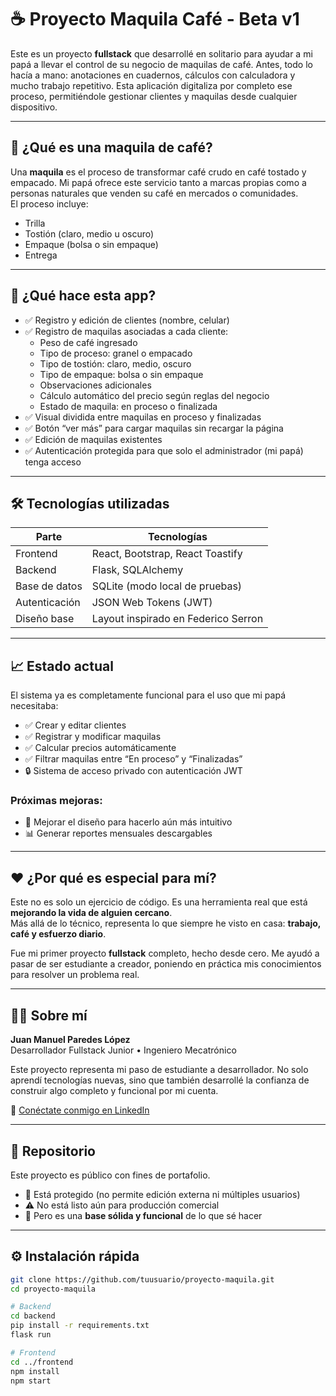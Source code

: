 # ☕ Proyecto Maquila Café - Beta v1

Este es un proyecto **fullstack** que desarrollé en solitario para ayudar a mi papá a llevar el control de su negocio de maquilas de café. Antes, todo lo hacía a mano: anotaciones en cuadernos, cálculos con calculadora y mucho trabajo repetitivo. Esta aplicación digitaliza por completo ese proceso, permitiéndole gestionar clientes y maquilas desde cualquier dispositivo.

---

## 📌 ¿Qué es una maquila de café?

Una **maquila** es el proceso de transformar café crudo en café tostado y empacado. Mi papá ofrece este servicio tanto a marcas propias como a personas naturales que venden su café en mercados o comunidades.  
El proceso incluye:

- Trilla  
- Tostión (claro, medio u oscuro)  
- Empaque (bolsa o sin empaque)  
- Entrega  

---

## 🚀 ¿Qué hace esta app?

- ✅ Registro y edición de clientes (nombre, celular)
- ✅ Registro de maquilas asociadas a cada cliente:
  - Peso de café ingresado
  - Tipo de proceso: granel o empacado
  - Tipo de tostión: claro, medio, oscuro
  - Tipo de empaque: bolsa o sin empaque
  - Observaciones adicionales
  - Cálculo automático del precio según reglas del negocio
  - Estado de maquila: en proceso o finalizada
- ✅ Visual dividida entre maquilas en proceso y finalizadas
- ✅ Botón “ver más” para cargar maquilas sin recargar la página
- ✅ Edición de maquilas existentes
- ✅ Autenticación protegida para que solo el administrador (mi papá) tenga acceso

---

## 🛠️ Tecnologías utilizadas

| Parte       | Tecnologías                             |
|-------------|------------------------------------------|
| Frontend    | React, Bootstrap, React Toastify         |
| Backend     | Flask, SQLAlchemy                        |
| Base de datos | SQLite (modo local de pruebas)         |
| Autenticación | JSON Web Tokens (JWT)                  |
| Diseño base | Layout inspirado en Federico Serron      |

---

## 📈 Estado actual

El sistema ya es completamente funcional para el uso que mi papá necesitaba:

- ✅ Crear y editar clientes
- ✅ Registrar y modificar maquilas
- ✅ Calcular precios automáticamente
- ✅ Filtrar maquilas entre “En proceso” y “Finalizadas”
- 🔒 Sistema de acceso privado con autenticación JWT

### Próximas mejoras:
- 🎨 Mejorar el diseño para hacerlo aún más intuitivo  
- 📊 Generar reportes mensuales descargables  

---

## ❤️ ¿Por qué es especial para mí?

Este no es solo un ejercicio de código. Es una herramienta real que está **mejorando la vida de alguien cercano**.  
Más allá de lo técnico, representa lo que siempre he visto en casa: **trabajo, café y esfuerzo diario**.

Fue mi primer proyecto **fullstack** completo, hecho desde cero. Me ayudó a pasar de ser estudiante a creador, poniendo en práctica mis conocimientos para resolver un problema real.

---

## 👨‍💻 Sobre mí

**Juan Manuel Paredes López**  
Desarrollador Fullstack Junior • Ingeniero Mecatrónico  

Este proyecto representa mi paso de estudiante a desarrollador. No solo aprendí tecnologías nuevas, sino que también desarrollé la confianza de construir algo completo y funcional por mi cuenta.

📎 [Conéctate conmigo en LinkedIn](https://www.linkedin.com/in/juan-manuel-paredes-lopez-b7621224b)

---

## 📁 Repositorio

Este proyecto es público con fines de portafolio.

- 🔐 Está protegido (no permite edición externa ni múltiples usuarios)
- ⚠️ No está listo aún para producción comercial
- 🧱 Pero es una **base sólida y funcional** de lo que sé hacer

---

## ⚙️ Instalación rápida

```bash
git clone https://github.com/tuusuario/proyecto-maquila.git
cd proyecto-maquila

# Backend
cd backend
pip install -r requirements.txt
flask run

# Frontend
cd ../frontend
npm install
npm start
